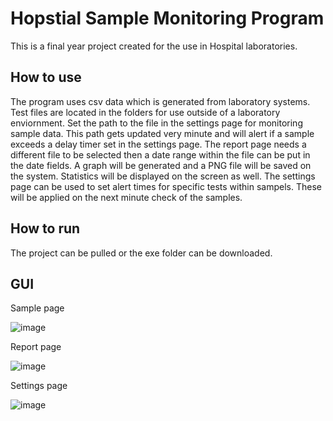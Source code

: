 # Hopstial Sample Monitoring Program
 This is a final year project created for the use in Hospital laboratories. 
 
## How to use
  The program uses csv data which is generated from laboratory systems. 
  Test files are located in the folders for use outside of a laboratory enviornment.
  Set the path to the file in the settings page for monitoring sample data. This path
  gets updated very minute and will alert if a sample exceeds a delay timer set in the settings page.
  The report page needs a different file to be selected then a date range within the file can be put in the date fields.
  A graph will be generated and a PNG file will be saved on the system. Statistics will be displayed on the screen as well.
  The settings page can be used to set alert times for specific tests within sampels. These will be applied on the next minute check of the samples.
  
## How to run
  The project can be pulled or the exe folder can be downloaded.
  
## GUI
Sample page

![image](https://user-images.githubusercontent.com/33031563/118410463-6ff37b00-b687-11eb-8a3a-974ed6d6a9e5.png)

Report page

![image](https://user-images.githubusercontent.com/33031563/118410466-72ee6b80-b687-11eb-97d2-0bfc1f4b740a.png)

Settings page

![image](https://user-images.githubusercontent.com/33031563/118410470-7550c580-b687-11eb-9afc-ea8a06a97311.png)
